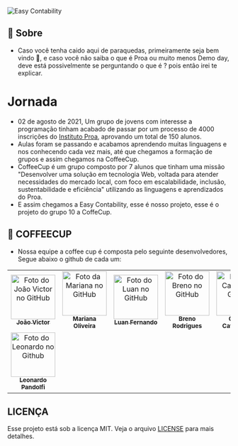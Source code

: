![Easy Contability](https://user-images.githubusercontent.com/95861587/145476255-5f85d40f-fe2c-4076-93f8-e95872c9fa07.png)

## 💙 Sobre

- Caso você tenha caido aqui de paraquedas, primeiramente seja bem vindo 💙, e caso você não saiba o que é Proa ou muito menos Demo day, deve está possivelmente se perguntando o que é ? pois então irei te explicar.

# Jornada

- 02 de agosto de 2021, Um grupo de jovens com interesse a programação tinham acabado de passar por um processo de 4000 inscrições do [Instituto Proa](https://www.proa.org.br),  aprovando um total de 150 alunos.
- Aulas foram se passando e acabamos aprendendo muitas linguagens e nos conhecendo cada vez mais, até que chegamos a formação de grupos e assim chegamos na CoffeeCup.
- CoffeeCup é um grupo composto por 7 alunos que tinham uma missão "Desenvolver uma solução em tecnologia Web, voltada para atender necessidades do mercado local, com foco em escalabilidade, inclusão, sustentabilidade e eficiência" utilizando as linguagens e aprendizados do Proa.
- E assim chegamos a Easy Contability, esse é nosso projeto, esse é o projeto do grupo 10 a CoffeCup.

## 💼 COFFEECUP
- Nossa equipe a coffee cup é composta pelo seguinte desenvolvedores, Segue abaixo o github de cada um: 

<table>
  <tr>
    <td align="center">
      <a href="https://github.com/Jovi7u">
        <img src="https://avatars.githubusercontent.com/u/88720294?v=4" width="100px;" alt="Foto do João Victor no GitHub"/><br>
        <sub>
          <b>João Victor</b>
        </sub>
      </a>
    </td>
    <td align="center">
      <a href="https://github.com/marioliver7">
        <img src="https://avatars.githubusercontent.com/u/53239867?v=4" width="100px;" alt="Foto da Mariana no GitHub"/><br>
        <sub>
          <b>Mariana Oliveira</b>
        </sub>
      </a><br>
    </td>
    <td align="center">
      <a href="https://github.com/Luuan11">
        <img src="https://avatars.githubusercontent.com/u/79935555?v=4" width="100px;" alt="Foto do Luan no GitHub"/><br>
        <sub>
          <b>Luan Fernando</b>
        </sub>
      </a><br>
    </td>
    <td align="center">
      <a href="https://github.com/BrenoRLAC">
        <img src="https://avatars.githubusercontent.com/u/75743151?v=4" width="100px;" alt="Foto do Breno no GitHub"/><br>
        <sub>
          <b>Breno Rodrigues</b>
        </sub>
      </a><br>
    </td>
    <td align="center">
      <a href="https://github.com/milla18">
        <img src="https://avatars.githubusercontent.com/u/88720519?v=4" width="100px;" alt="Foto da Camila no Github"/><br>
        <sub>
          <b>Camila Cavalcante</b>
        </sub>
      </a><br>
    </td>
    <td align="center">
      <a href="https://github.com/Caioluthien">
        <img src="https://avatars.githubusercontent.com/u/88720231?v=4" width="100px;" alt="Foto do Caio Antonio no Github"/><br>
        <sub>
          <b>Antônio Caio</b>
        </sub>
      </a><br>
    </td>
    <tr>
     <td align="center">
      <a href="https://github.com/leonardoPandolfi">
        <img src="https://avatars.githubusercontent.com/u/88720222?v=4" width="100px;" alt="Foto do Leonardo no Github"/><br>
        <sub>
          <b>Leonardo Pandolfi</b>
        </sub>
      </a><br>
    </td>
    </tr>
  </tr>
</table>

## LICENÇA
Esse projeto está sob a licença MIT. Veja o arquivo [LICENSE](https://github.com/easyContability/DemoDay/blob/main/LICENSE) para mais detalhes.
